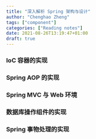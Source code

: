 ```yaml
---
title: "深入解析 Spring 架构与设计"
author: "Chenghao Zheng"
tags: ["component"]
categories: ["Reading notes"]
date: 2021-08-26T13:19:47+01:00
draft: true
---
```






### IoC 容器的实现



### Spring AOP 的实现



### Spring MVC 与 Web 环境



### 数据库操作组件的实现



### Spring 事物处理的实现

